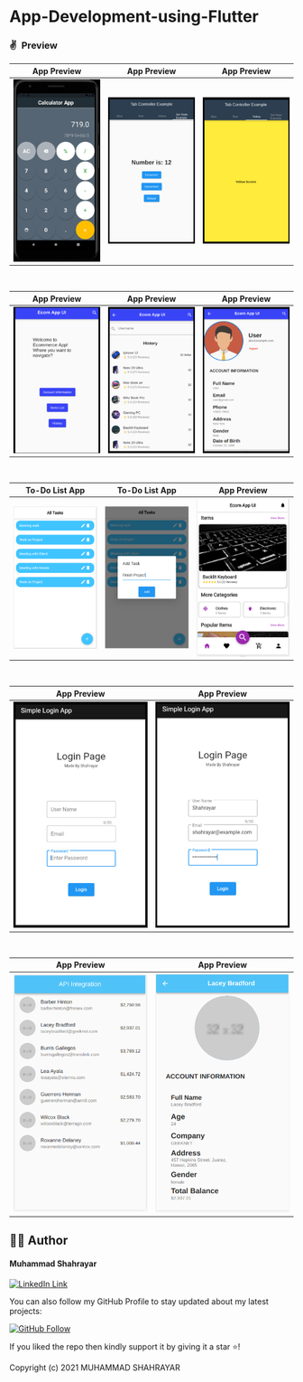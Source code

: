 # App-Development-using-Flutter


### ✌&ensp;Preview

|              App Preview             |             App Preview           |              App Preview           |
| :----------------------------------: | :----------------------------------: |  :----------------------------------: |
| <img src="https://github.com/Shahrayar123/App-Development-using-Flutter/blob/main/Class%2011/calculator.png" width="350"> | <img src="https://github.com/Shahrayar123/App-Development-using-Flutter/blob/main/Class%2010/Set_State.png" width="350"> |<img src="https://github.com/Shahrayar123/App-Development-using-Flutter/blob/main/Class%2010/Tab_Controller.png" width="350">|

<br>


|              App Preview             |             App Preview           |              App Preview           |
| :----------------------------------: | :----------------------------------: |  :----------------------------------: |
| <img src="https://github.com/Shahrayar123/App-Development-using-Flutter/blob/main/Class%209/Main_Page.png" width="350"> | <img src="https://github.com/Shahrayar123/App-Development-using-Flutter/blob/main/Class%209/History.png" width="350"> | <img src="https://github.com/Shahrayar123/App-Development-using-Flutter/blob/main/Class%209/User_Info.png" width="350"> |


<br>


|              To-Do List App             |             To-Do List App           |              App Preview           |
| :----------------------------------: | :----------------------------------: |  :----------------------------------: |
| <img src="https://github.com/Shahrayar123/App-Development-using-Flutter/blob/main/Class%2011/todo_app_1.png" width="350"> | <img src="https://github.com/Shahrayar123/App-Development-using-Flutter/blob/main/Class%2011/todo_app_2.png" width="350"> | <img src="https://github.com/Shahrayar123/App-Development-using-Flutter/blob/main/Class%2011/Ecom_app.png" width="350"> |




<br>


|              App Preview             |             App Preview           |     
| :----------------------------------: | :----------------------------------: |  
| <img src="https://github.com/Shahrayar123/App-Development-using-Flutter/blob/main/Class%208/Login_Page_1.png" width="350"> | <img src="https://github.com/Shahrayar123/App-Development-using-Flutter/blob/main/Class%208/Login_Page_2.png" width="350"> |

<br>

|              App Preview             |             App Preview           |     
| :----------------------------------: | :----------------------------------: |  
| <img src="https://github.com/Shahrayar123/App-Development-using-Flutter/blob/main/Class%2012/Api_data_page_1.png" width="350"> | <img src="https://github.com/Shahrayar123/App-Development-using-Flutter/blob/main/Class%2012/Api_data_page_2.png" width="350"> |



## 👨‍💻 Author

#### Muhammad Shahrayar
[![LinkedIn Link](https://img.shields.io/badge/Connect-Shahrayar-blue.svg?logo=linkedin&longCache=true&style=social&label=Connect
)](https://www.linkedin.com/in/muhammad-shahrayar-b1bb911a0/)

You can also follow my GitHub Profile to stay updated about my latest projects:

[![GitHub Follow](https://img.shields.io/badge/Connect-Shahrayar-blue.svg?logo=Github&longCache=true&style=social&label=Follow)](https://github.com/Shahrayar123)

If you liked the repo then kindly support it by giving it a star ⭐!

Copyright (c) 2021 MUHAMMAD SHAHRAYAR








